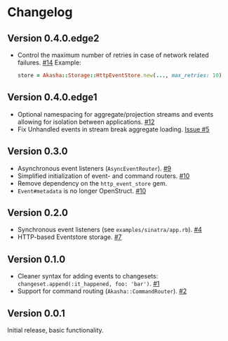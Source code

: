 # Changelog

## Version 0.4.0.edge2

* Control the maximum number of retries in case of network related failures. [#14](https://github.com/bilus/akasha/pull/14)
  Example:

   ```ruby
   store = Akasha::Storage::HttpEventStore.new(..., max_retries: 10)
   ```


## Version 0.4.0.edge1

* Optional namespacing for aggregate/projection streams and events allowing for isolation
  between applications. [#12](https://github.com/bilus/akasha/pull/12)
* Fix Unhandled events in stream break aggregate loading. [Issue #5](https://github.com/bilus/akasha/issues/5)


## Version 0.3.0

* Asynchronous event listeners (`AsyncEventRouter`). [#9](https://github.com/bilus/akasha/pull/9)
* Simplified initialization of event- and command routers. [#10](https://github.com/bilus/akasha/pull/10)
* Remove dependency on the `http_event_store` gem.
* `Event#metadata` is no longer OpenStruct. [#10](https://github.com/bilus/akasha/pull/10)

## Version 0.2.0

* Synchronous event listeners (see `examples/sinatra/app.rb`). [#4](https://github.com/bilus/akasha/pull/4)
* HTTP-based Eventstore storage. [#7](https://github.com/bilus/akasha/pull/7)


## Version 0.1.0

* Cleaner syntax for adding events to changesets: `changeset.append(:it_happened, foo: 'bar')`. [#1](https://github.com/bilus/akasha/pull/1)
* Support for command routing (`Akasha::CommandRouter`). [#2](https://github.com/bilus/akasha/pull/2)


## Version 0.0.1

Initial release, basic functionality.
